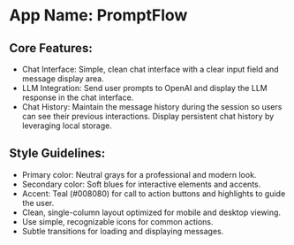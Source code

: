 # **App Name**: PromptFlow

## Core Features:

- Chat Interface: Simple, clean chat interface with a clear input field and message display area.
- LLM Integration: Send user prompts to OpenAI and display the LLM response in the chat interface.
- Chat History: Maintain the message history during the session so users can see their previous interactions. Display persistent chat history by leveraging local storage.

## Style Guidelines:

- Primary color: Neutral grays for a professional and modern look.
- Secondary color: Soft blues for interactive elements and accents.
- Accent: Teal (#008080) for call to action buttons and highlights to guide the user.
- Clean, single-column layout optimized for mobile and desktop viewing.
- Use simple, recognizable icons for common actions.
- Subtle transitions for loading and displaying messages.